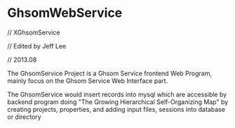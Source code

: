GhsomWebService
===============

// XGhsomService 

// Edited by Jeff Lee 

// 2013.08

The GhsomService Project is a Ghsom Service frontend Web Program, mainly focus on the Ghsom Service Web Interface part.

The GhsomService would insert records into mysql which are accessible by backend program doing "The Growing Hierarchical Self-Organizing Map" by creating projects, properties, and adding input files, sessions into database or directory
